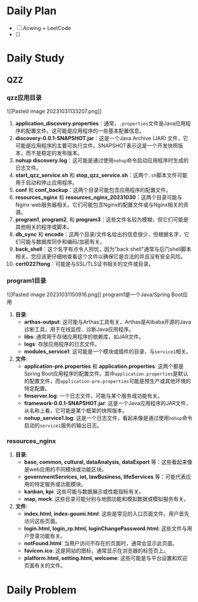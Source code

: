 # Daily Plan
- [ ] Acwing + LeetCode
- [ ] 
# Daily Study
## QZZ
### qzz应用目录
![[Pasted image 20231031133207.png]]
1. **application_discovery.properties**：通常，`.properties`文件是Java应用程序的配置文件。这可能是应用程序的一些基本配置信息。
2. **discovery-0.0.1-SNAPSHOT.jar**：这是一个Java Archive (JAR) 文件，它可能是应用程序的主要可执行文件。SNAPSHOT表示这是一个开发快照版本，而不是稳定的发布版本。
3. **nohup discovery.log**：这可能是通过使用`nohup`命令启动应用程序时生成的日志文件。
4. **start_qzz_service.sh** 和 **stop_qzz_service.sh**：这两个`.sh`脚本文件可能用于启动和停止应用程序。
5. **conf** 和 **conf_backup**：这两个目录可能包含应用程序的配置文件。
6. **resources_nginx** 和 **resources_nginx_20231030**：这两个目录可能与Nginx web服务器相关。它们可能包含Nginx的配置文件或与Nginx相关的资源。
7. **program1**, **program2**, 和 **program3**：这些文件名较为模糊，但它们可能是其他相关的程序或脚本。
8. **db_sync** 和 **encode**：这两个目录/文件名给出的信息很少，但根据名字，它们可能与数据库同步和编码/加密有关。
9. **back_shell**：这个名字有点令人担忧，因为"back shell"通常与后门shell脚本相关。您应该更仔细地查看这个文件以确保它是合法的并且没有安全风险。
10. **cert0227tong**：可能是与SSL/TLS证书相关的文件或目录。
### program1目录
![[Pasted image 20231031150916.png]]
program1是一个Java/Spring Boot应用
1. **目录**:
    - **arthas-output**: 这可能与Arthas工具有关，Arthas是Alibaba开源的Java诊断工具，用于在线监控、诊断Java应用程序。
    - **libs**: 通常用于存储应用程序的依赖库，如JAR文件。
    - **logs**: 存放应用程序的日志文件。
    - **modules_service1**: 这可能是一个模块或插件的目录，与`service1`相关。
2. **文件**:
    - **application-pre.properties** 和 **application.properties**: 这两个都是Spring Boot应用程序的配置文件。其中`application.properties`是默认的配置文件，而`application-pre.properties`可能是预生产或其他环境的特定配置。
    - **fmserver.log**: 一个日志文件，可能与某个服务或功能有关。
    - **framework-0.0.1-SNAPSHOT.jar**: 这是一个Java应用程序的JAR文件，从名称上看，它可能是某个框架的快照版本。
    - **nohup_service1.log**: 这是一个日志文件，看起来像是通过使用`nohup`命令启动的`service1`服务的输出日志。
### resources_nginx
1. **目录**:
    - **base, common, cultural, dataAnalysis, dataExport** 等：这些看起来像是web应用的不同模块或功能区块。
    - **governmentServices, iot, lawBusiness, lifeServices** 等：可能代表应用的特定服务或功能模块。
    - **kanban, kpi**: 这些可能与数据展示或性能指标有关。
    - **map, mock**: 这些目录可能分别与地图功能和模拟数据或模拟服务有关。
2. **文件**:
    - **index.html, index-goumi.html**: 这些是常见的入口页面文件，用户首先访问这些页面。
    - **login.html, login_rp.html, loginChangePassword.html**: 这些文件与用户登录功能有关。
    - **notFound.html**: 当用户访问不存在的页面时，通常会显示此页面。
    - **favicon.ico**: 这是网站的图标，通常显示在浏览器的标签页上。
    - **platform.html, setting.html, welcome**: 这些可能是与平台设置和欢迎页面有关的文件。

# Daily Problem

